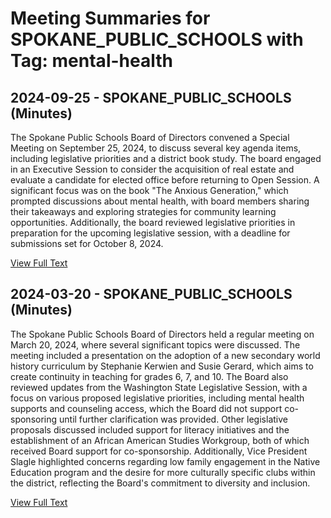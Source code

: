 # Meeting Summaries for SPOKANE_PUBLIC_SCHOOLS with Tag: mental-health

## 2024-09-25 - SPOKANE_PUBLIC_SCHOOLS (Minutes)

The Spokane Public Schools Board of Directors convened a Special Meeting on September 25, 2024, to discuss several key agenda items, including legislative priorities and a district book study. The board engaged in an Executive Session to consider the acquisition of real estate and evaluate a candidate for elected office before returning to Open Session. A significant focus was on the book "The Anxious Generation," which prompted discussions about mental health, with board members sharing their takeaways and exploring strategies for community learning opportunities. Additionally, the board reviewed legislative priorities in preparation for the upcoming legislative session, with a deadline for submissions set for October 8, 2024.

[View Full Text](https://raw.githubusercontent.com/VoronoiPerspectives/WashingtonStateSchoolBoardExplorer/refs/heads/main/data/countries/usa/states/wa/counties/spokane/school_boards/spokane_public_schools/2024/processed/2024-09-25-minutes.txt)

## 2024-03-20 - SPOKANE_PUBLIC_SCHOOLS (Minutes)

The Spokane Public Schools Board of Directors held a regular meeting on March 20, 2024, where several significant topics were discussed. The meeting included a presentation on the adoption of a new secondary world history curriculum by Stephanie Kerwien and Susie Gerard, which aims to create continuity in teaching for grades 6, 7, and 10. The Board also reviewed updates from the Washington State Legislative Session, with a focus on various proposed legislative priorities, including mental health supports and counseling access, which the Board did not support co-sponsoring until further clarification was provided. Other legislative proposals discussed included support for literacy initiatives and the establishment of an African American Studies Workgroup, both of which received Board support for co-sponsorship. Additionally, Vice President Slagle highlighted concerns regarding low family engagement in the Native Education program and the desire for more culturally specific clubs within the district, reflecting the Board's commitment to diversity and inclusion.

[View Full Text](https://raw.githubusercontent.com/VoronoiPerspectives/WashingtonStateSchoolBoardExplorer/refs/heads/main/data/countries/usa/states/wa/counties/spokane/school_boards/spokane_public_schools/2024/processed/2024-03-20-minutes.txt)

